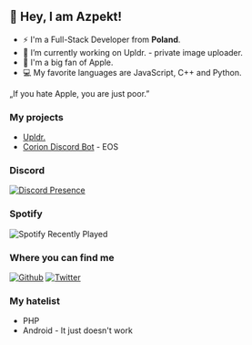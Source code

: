 ## 👋 Hey, I am Azpekt!

* ⚡ I'm a Full-Stack Developer from **Poland**.
* 🔭 I’m currently working on Upldr. - private image uploader.
* 🍎 I'm a big fan of Apple.
* 💻 My favorite languages are JavaScript, C++ and Python.

„If you hate Apple, you are just poor.”

### My projects
* [Upldr.](https://upldr.pl)
* [Corion Discord Bot](https://corion.pro) - EOS

### Discord
[![Discord Presence](https://lanyard.cnrad.dev/api/831782074921910273)](https://discord.com/users/831782074921910273)

### Spotify
![Spotify Recently Played](https://spotify-recently-played-readme.vercel.app/api?user=b1yymkxidsgzw1155i8fxsa69)

### Where you can find me
<p><a href="https://github.com/azpektdev" target="_blank"><img alt="Github" src="https://img.shields.io/badge/GitHub-%2312100E.svg?&style=for-the-badge&logo=Github&logoColor=white" /></a> <a href="https://twitter.com/AzpektDev" target="_blank"><img alt="Twitter" src="https://img.shields.io/badge/twitter-%231DA1F2.svg?&style=for-the-badge&logo=twitter&logoColor=white" /></a></a>

### My hatelist
* PHP
* Android - It just doesn't work
